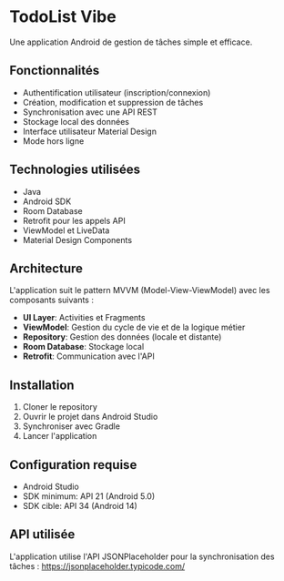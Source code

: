 # TodoList Vibe

Une application Android de gestion de tâches simple et efficace.

## Fonctionnalités

- Authentification utilisateur (inscription/connexion)
- Création, modification et suppression de tâches
- Synchronisation avec une API REST
- Stockage local des données
- Interface utilisateur Material Design
- Mode hors ligne

## Technologies utilisées

- Java
- Android SDK
- Room Database
- Retrofit pour les appels API
- ViewModel et LiveData
- Material Design Components

## Architecture

L'application suit le pattern MVVM (Model-View-ViewModel) avec les composants suivants :

- **UI Layer**: Activities et Fragments
- **ViewModel**: Gestion du cycle de vie et de la logique métier
- **Repository**: Gestion des données (locale et distante)
- **Room Database**: Stockage local
- **Retrofit**: Communication avec l'API

## Installation

1. Cloner le repository
2. Ouvrir le projet dans Android Studio
3. Synchroniser avec Gradle
4. Lancer l'application

## Configuration requise

- Android Studio
- SDK minimum: API 21 (Android 5.0)
- SDK cible: API 34 (Android 14)

## API utilisée

L'application utilise l'API JSONPlaceholder pour la synchronisation des tâches :
https://jsonplaceholder.typicode.com/ 
